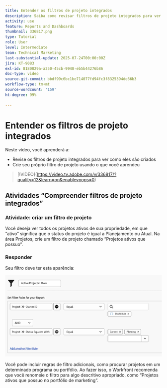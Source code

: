 ```yaml
---
title: Entender os filtros de projeto integrados
description: Saiba como revisar filtros de projeto integrados para ver como eles são criados e criar seu próprio filtro de projeto no Workfront.
activity: use
feature: Reports and Dashboards
thumbnail: 336817.png
type: Tutorial
role: User
level: Intermediate
team: Technical Marketing
last-substantial-update: 2025-07-24T00:00:00Z
jira: KT-9083
exl-id: 8180029a-a350-45cb-9948-eb5b44276b86
doc-type: video
source-git-commit: bbdf99c6bc1be714077fd94fc3f8325394de36b3
workflow-type: tm+mt
source-wordcount: '159'
ht-degree: 99%

---
```


# Entender os filtros de projeto integrados

Neste vídeo, você aprenderá a:

* Revise os filtros de projeto integrados para ver como eles são criados
* Crie seu próprio filtro de projeto usando o que você aprendeu

>[!VIDEO]&#x200B;(https://video.tv.adobe.com/v/336817/?quality=12&learn=on&enablevpops=0)

## Atividades “Compreender filtros de projeto integrados”


### Atividade: criar um filtro de projeto

Você deseja ver todos os projetos ativos de sua propriedade, em que “ativo” significa que o status do projeto é igual a Planejamento ou Atual. Na área Projetos, crie um filtro de projeto chamado “Projetos ativos que possuo”.

### Responder

Seu filtro deve ter esta aparência:

![Uma imagem da tela para criar um filtro de projeto](assets/opening-built-in-project-filters-1.png)

Você pode incluir regras de filtro adicionais, como procurar projetos em um determinado programa ou portfólio. Ao fazer isso, o Workfront recomenda que você renomeie o filtro para algo descritivo apropriado, como “Projetos ativos que possuo no portfólio de marketing”.
